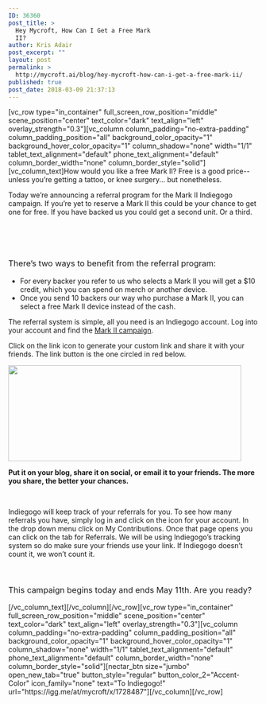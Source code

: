 ```yaml
---
ID: 36360
post_title: >
  Hey Mycroft, How Can I Get a Free Mark
  II?
author: Kris Adair
post_excerpt: ""
layout: post
permalink: >
  http://mycroft.ai/blog/hey-mycroft-how-can-i-get-a-free-mark-ii/
published: true
post_date: 2018-03-09 21:37:13
---
```

[vc_row type="in_container" full_screen_row_position="middle" scene_position="center" text_color="dark" text_align="left" overlay_strength="0.3"][vc_column column_padding="no-extra-padding" column_padding_position="all" background_color_opacity="1" background_hover_color_opacity="1" column_shadow="none" width="1/1" tablet_text_alignment="default" phone_text_alignment="default" column_border_width="none" column_border_style="solid"][vc_column_text]<span style="font-weight: 400;">How would you like a free Mark II? Free is a good price--unless you’re getting a tattoo, or knee surgery... but nonetheless.</span>

<span style="font-weight: 400;">Today we’re announcing a referral program for the Mark II Indiegogo campaign. If you’re yet to reserve a Mark II this could be your chance to get one for free. If you have backed us you could get a second unit. Or a third.</span>

&nbsp;

&nbsp;
<h3><span style="font-weight: 400;">There’s two ways to benefit from the referral program:</span></h3>
<ul>
 	<li><span style="font-weight: 400;">For every backer you refer to us who selects a Mark II you will get a $10 credit, which you can spend on merch or another device. </span></li>
 	<li><span style="font-weight: 400;">Once you send 10 backers our way who purchase a Mark II, you can select a free Mark II device instead of the cash. </span></li>
</ul>
<span style="font-weight: 400;">The referral system is simple, all you need is an Indiegogo account. Log into your account and find the <a href="https://igg.me/at/mycroft/x/1728487">Mark II campaign</a>.</span>

<span style="font-weight: 400;">Click on the link icon to generate your custom link and share it with your friends. The link button is the one circled in red below.</span>

<a href="https://mycroft.ai/wp-content/uploads/2018/03/Screenshot-2018-03-09-11.25.28.png"><img class="alignnone size-full wp-image-36361" src="https://mycroft.ai/wp-content/uploads/2018/03/Screenshot-2018-03-09-11.25.28.png" alt="" width="469" height="193" /></a>

<strong>Put it on your blog, share it on social, or email it to your friends. The more you share, the better your chances.</strong>

&nbsp;

<span style="font-weight: 400;">Indiegogo will keep track of your referrals for you. To see how many referrals you have, simply log in and click on the icon for your account. In the drop down menu click on My Contributions. Once that page opens you can click on the tab for Referrals. We will be using Indiegogo’s tracking system so do make sure your friends use your link. If Indiegogo doesn’t count it, we won’t count it.</span>

&nbsp;
<h3><span style="font-weight: 400;">This campaign begins today and ends May 11th. Are you ready?</span></h3>
[/vc_column_text][/vc_column][/vc_row][vc_row type="in_container" full_screen_row_position="middle" scene_position="center" text_color="dark" text_align="left" overlay_strength="0.3"][vc_column column_padding="no-extra-padding" column_padding_position="all" background_color_opacity="1" background_hover_color_opacity="1" column_shadow="none" width="1/1" tablet_text_alignment="default" phone_text_alignment="default" column_border_width="none" column_border_style="solid"][nectar_btn size="jumbo" open_new_tab="true" button_style="regular" button_color_2="Accent-Color" icon_family="none" text="To Indiegogo!" url="https://igg.me/at/mycroft/x/1728487"][/vc_column][/vc_row]